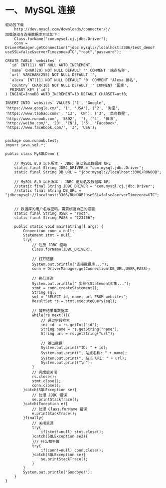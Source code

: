 # 一、 MySQL 连接
	驱动包下载
		http://dev.mysql.com/downloads/connector/j/
	加载驱动与连接数据库方式如下：
		Class.forName("com.mysql.cj.jdbc.Driver");
		conn = DriverManager.getConnection("jdbc:mysql://localhost:3306/test_demo?useSSL=false&serverTimezone=UTC","root","password");

	CREATE TABLE `websites` (
	  `id` INT(11) NOT NULL AUTO_INCREMENT,
	  `name` CHAR(20) NOT NULL DEFAULT '' COMMENT '站点名称',
	  `url` VARCHAR(255) NOT NULL DEFAULT '',
	  `alexa` INT(11) NOT NULL DEFAULT '0' COMMENT 'Alexa 排名',
	  `country` CHAR(10) NOT NULL DEFAULT '' COMMENT '国家',
	  PRIMARY KEY (`id`)
	) ENGINE=InnoDB AUTO_INCREMENT=10 DEFAULT CHARSET=utf8;

	INSERT INTO `websites` VALUES ('1', 'Google', 'https://www.google.cm/', '1', 'USA'), ('2', '淘宝', 'https://www.taobao.com/', '13', 'CN'), ('3', '菜鸟教程', 'http://www.runoob.com', '5892', ''), ('4', '微博', 'http://weibo.com/', '20', 'CN'), ('5', 'Facebook', 'https://www.facebook.com/', '3', 'USA');
	

	package com.runoob.test;
	import java.sql.*;
	 
	public class MySQLDemo {
	 
	    // MySQL 8.0 以下版本 - JDBC 驱动名及数据库 URL
	    static final String JDBC_DRIVER = "com.mysql.jdbc.Driver";  
	    static final String DB_URL = "jdbc:mysql://localhost:3306/RUNOOB";

	    // MySQL 8.0 以上版本 - JDBC 驱动名及数据库 URL
	    //static final String JDBC_DRIVER = "com.mysql.cj.jdbc.Driver";  
	    //static final String DB_URL = "jdbc:mysql://localhost:3306/RUNOOB?useSSL=false&serverTimezone=UTC";

	 
	    // 数据库的用户名与密码，需要根据自己的设置
	    static final String USER = "root";
	    static final String PASS = "123456";
	 
	    public static void main(String[] args) {
	        Connection conn = null;
	        Statement stmt = null;
	        try{
	            // 注册 JDBC 驱动
	            Class.forName(JDBC_DRIVER);
	        
	            // 打开链接
	            System.out.println("连接数据库...");
	            conn = DriverManager.getConnection(DB_URL,USER,PASS);
	        
	            // 执行查询
	            System.out.println(" 实例化Statement对象...");
	            stmt = conn.createStatement();
	            String sql;
	            sql = "SELECT id, name, url FROM websites";
	            ResultSet rs = stmt.executeQuery(sql);
	        
	            // 展开结果集数据库
	            while(rs.next()){
	                // 通过字段检索
	                int id  = rs.getInt("id");
	                String name = rs.getString("name");
	                String url = rs.getString("url");
	    
	                // 输出数据
	                System.out.print("ID: " + id);
	                System.out.print(", 站点名称: " + name);
	                System.out.print(", 站点 URL: " + url);
	                System.out.print("\n");
	            }
	            // 完成后关闭
	            rs.close();
	            stmt.close();
	            conn.close();
	        }catch(SQLException se){
	            // 处理 JDBC 错误
	            se.printStackTrace();
	        }catch(Exception e){
	            // 处理 Class.forName 错误
	            e.printStackTrace();
	        }finally{
	            // 关闭资源
	            try{
	                if(stmt!=null) stmt.close();
	            }catch(SQLException se2){
	            }// 什么都不做
	            try{
	                if(conn!=null) conn.close();
	            }catch(SQLException se){
	                se.printStackTrace();
	            }
	        }
	        System.out.println("Goodbye!");
	    }
	}